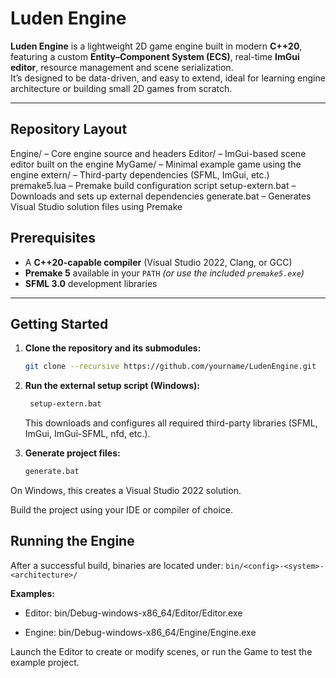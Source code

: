 # Luden Engine

**Luden Engine** is a lightweight 2D game engine built in modern **C++20**, featuring a custom **Entity–Component System (ECS)**, real-time **ImGui editor**, resource management and scene serialization.  
It’s designed to be data-driven, and easy to extend, ideal for learning engine architecture or building small 2D games from scratch.

---

## Repository Layout
Engine/ – Core engine source and headers
Editor/ – ImGui-based scene editor built on the engine
MyGame/ – Minimal example game using the engine
extern/ – Third-party dependencies (SFML, ImGui, etc.)
premake5.lua – Premake build configuration script
setup-extern.bat – Downloads and sets up external dependencies
generate.bat – Generates Visual Studio solution files using Premake

## Prerequisites

- A **C++20-capable compiler** (Visual Studio 2022, Clang, or GCC)  
- **Premake 5** available in your `PATH` *(or use the included `premake5.exe`)*  
- **SFML 3.0** development libraries  

---

## Getting Started

1. **Clone the repository and its submodules:**
   ```bash
   git clone --recursive https://github.com/yourname/LudenEngine.git

2. **Run the external setup script (Windows):**
   ```bash
    setup-extern.bat
   ```
    This downloads and configures all required third-party libraries (SFML, ImGui, ImGui-SFML, nfd, etc.).

3. **Generate project files:**
     ```bash
    generate.bat
     ```

On Windows, this creates a Visual Studio 2022 solution.

Build the project using your IDE or compiler of choice.

## Running the Engine

After a successful build, binaries are located under:
     ```
    bin/<config>-<system>-<architecture>/
     ```

**Examples:**

- Editor: bin/Debug-windows-x86_64/Editor/Editor.exe

- Engine: bin/Debug-windows-x86_64/Engine/Engine.exe

Launch the Editor to create or modify scenes, or run the Game to test the example project.
